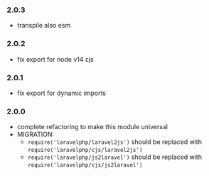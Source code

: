 ### 2.0.3

- transpile also esm

### 2.0.2

- fix export for node v14 cjs

### 2.0.1

- fix export for dynamic imports

### 2.0.0

- complete refactoring to make this module universal
- MIGRATION:
    - `require('laravelphp/laravel2js')` should be replaced with `require('laravelphp/cjs/laravel2js')`
    - `require('laravelphp/js2laravel')` should be replaced with `require('laravelphp/cjs/js2laravel')`
